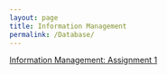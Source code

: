 ```yaml
---
layout: page
title: Information Management
permalink: /Database/
---
```


[Information Management: Assignment 1](https://github.com/robertkozub/robertkozub.github.io/InfoManage_Assign1.html)


